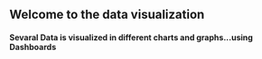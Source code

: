 <h2>Welcome to the data visualization</h2>
<h4>Sevaral Data is visualized in different charts and graphs...using Dashboards</h4> 
